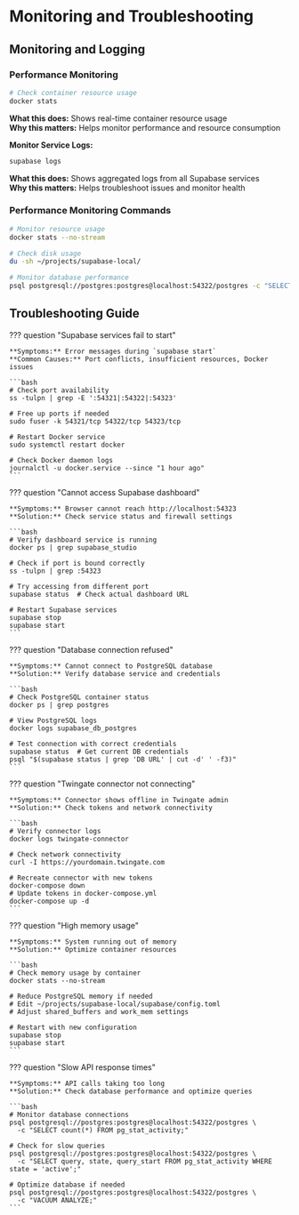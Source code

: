 # Monitoring and Troubleshooting

## Monitoring and Logging

### Performance Monitoring

```bash
# Check container resource usage
docker stats
```

**What this does:** Shows real-time container resource usage  
**Why this matters:** Helps monitor performance and resource consumption

**Monitor Service Logs:**

```bash
supabase logs
```

**What this does:** Shows aggregated logs from all Supabase services  
**Why this matters:** Helps troubleshoot issues and monitor health

### Performance Monitoring Commands

```bash
# Monitor resource usage
docker stats --no-stream

# Check disk usage
du -sh ~/projects/supabase-local/

# Monitor database performance
psql postgresql://postgres:postgres@localhost:54322/postgres -c "SELECT * FROM pg_stat_activity;"
```

## Troubleshooting Guide

??? question "Supabase services fail to start"

    **Symptoms:** Error messages during `supabase start`
    **Common Causes:** Port conflicts, insufficient resources, Docker issues

    ```bash
    # Check port availability
    ss -tulpn | grep -E ':54321|:54322|:54323'

    # Free up ports if needed
    sudo fuser -k 54321/tcp 54322/tcp 54323/tcp

    # Restart Docker service
    sudo systemctl restart docker

    # Check Docker daemon logs
    journalctl -u docker.service --since "1 hour ago"
    ```

??? question "Cannot access Supabase dashboard"

    **Symptoms:** Browser cannot reach http://localhost:54323
    **Solution:** Check service status and firewall settings

    ```bash
    # Verify dashboard service is running
    docker ps | grep supabase_studio

    # Check if port is bound correctly
    ss -tulpn | grep :54323

    # Try accessing from different port
    supabase status  # Check actual dashboard URL

    # Restart Supabase services
    supabase stop
    supabase start
    ```

??? question "Database connection refused"

    **Symptoms:** Cannot connect to PostgreSQL database
    **Solution:** Verify database service and credentials

    ```bash
    # Check PostgreSQL container status
    docker ps | grep postgres

    # View PostgreSQL logs
    docker logs supabase_db_postgres

    # Test connection with correct credentials
    supabase status  # Get current DB credentials
    psql "$(supabase status | grep 'DB URL' | cut -d' ' -f3)"
    ```

??? question "Twingate connector not connecting"

    **Symptoms:** Connector shows offline in Twingate admin
    **Solution:** Check tokens and network connectivity

    ```bash
    # Verify connector logs
    docker logs twingate-connector

    # Check network connectivity
    curl -I https://yourdomain.twingate.com

    # Recreate connector with new tokens
    docker-compose down
    # Update tokens in docker-compose.yml
    docker-compose up -d
    ```

??? question "High memory usage"

    **Symptoms:** System running out of memory
    **Solution:** Optimize container resources

    ```bash
    # Check memory usage by container
    docker stats --no-stream

    # Reduce PostgreSQL memory if needed
    # Edit ~/projects/supabase-local/supabase/config.toml
    # Adjust shared_buffers and work_mem settings

    # Restart with new configuration
    supabase stop
    supabase start
    ```

??? question "Slow API response times"

    **Symptoms:** API calls taking too long
    **Solution:** Check database performance and optimize queries

    ```bash
    # Monitor database connections
    psql postgresql://postgres:postgres@localhost:54322/postgres \
      -c "SELECT count(*) FROM pg_stat_activity;"

    # Check for slow queries
    psql postgresql://postgres:postgres@localhost:54322/postgres \
      -c "SELECT query, state, query_start FROM pg_stat_activity WHERE state = 'active';"

    # Optimize database if needed
    psql postgresql://postgres:postgres@localhost:54322/postgres \
      -c "VACUUM ANALYZE;"
    ```
